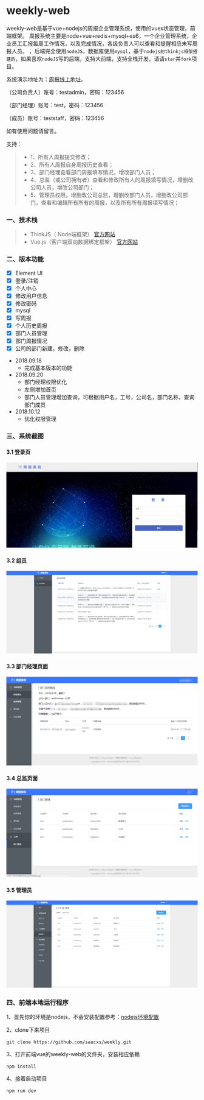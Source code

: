 # weekly-web
weekly-web是基于vue+nodejs的周报企业管理系统，使用的vuex状态管理，前端框架。
周报系统主要是node+vue+redis+mysql+es6，一个企业管理系统，企业员工汇报每周工作情况，以及完成情况，各级负责人可以查看和提醒相应未写周报人员。
，后端完全使用`nodeJS`，数据库使用`mysql`，基于`nodejs的thinkjs框架搭建的`，如果喜欢`nodeJS`写的后端，支持大前端，支持全栈开发，请请`star`并`fork`项目。

系统演示地址为：[周报线上地址](http://120.27.109.67:8089)。

（公司负责人）账号：testadmin，密码：123456

（部门经理）账号：test，密码：123456

（成员）账号：teststaff，密码：123456

如有使用问题请留言。

支持：
> + 1、所有人周报提交修改；
> + 2、所有人周报自身周报历史查看；
> + 3、部门经理查看部门周报填写情况，增改部门人员；
> + 4、总监（或公司拥有者）查看和修改所有人的周报填写情况，增删改公司人员，增改公司部门；
> + 5、管理员权限，增删改公司总监，增删改部门人员，增删改公司部门，查看和编辑所有所有的周报，以及所有所有周报填写情况；

### 一、技术栈
> + ThinkJS（ Node端框架） [官方网站](https://thinkjs.org/)
> + Vue.js（客户端双向数据绑定框架）  [官方网站](https://cn.vuejs.org/)

### 二、版本功能
- [x] Element UI
- [x] 登录/注销
- [x] 个人中心
- [x] 修改用户信息
- [x] 修改密码
- [x] mysql
- [x] 写周报
- [x] 个人历史周报
- [x] 部门人员管理
- [x] 部门周报情况
- [x] 公司的部门新建，修改，删除

+ 2018.09.18
   - 完成基本版本的功能
+ 2018.09.20
    - 部门经理权限优化
    - 左侧增加首页
    - 部门人员管理增加查询，可根据用户名，工号，公司名，部门名称，查询部门成员
+ 2018.10.12   
    - 优化权限管理

### 三、系统截图
#### 3.1 登录页
![image](../shot_pic_1.png)
#### 3.2 组员
![image](../shot_pic_staff.png)
#### 3.3 部门经理页面
![image](../shot_pic_2_manger.png)
#### 3.4 总监页面
![image](../shot_pic_2_big_manger.png)
#### 3.5 管理员
![image](../shot_pic_admin.png)

### 四、前端本地运行程序
1、首先你的环境是nodejs，不会安装配置参考：[nodejs环境配置](http://www.mwcxs.top/page/440.html)

2、clone下来项目
````
git clone https://github.com/saucxs/weekly.git
````
3、打开前端vue的weekly-web的文件夹，安装相应依赖
````
npm install
````
4、接着启动项目
````
npm run dev
 ````



